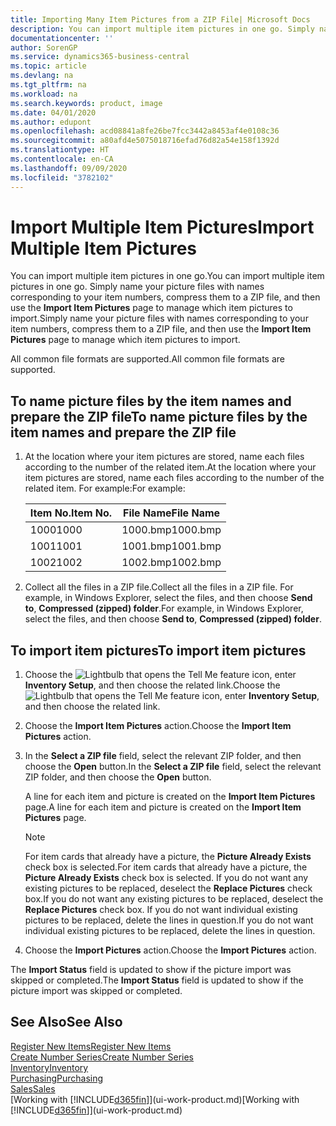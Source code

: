```yaml
---
title: Importing Many Item Pictures from a ZIP File| Microsoft Docs
description: You can import multiple item pictures in one go. Simply name your picture files with names corresponding to your item numbers, compress them to a zip file, and then use the Import Item Pictures page to manage which item pictures to import.
documentationcenter: ''
author: SorenGP
ms.service: dynamics365-business-central
ms.topic: article
ms.devlang: na
ms.tgt_pltfrm: na
ms.workload: na
ms.search.keywords: product, image
ms.date: 04/01/2020
ms.author: edupont
ms.openlocfilehash: acd08841a8fe26be7fcc3442a8453af4e0108c36
ms.sourcegitcommit: a80afd4e5075018716efad76d82a54e158f1392d
ms.translationtype: HT
ms.contentlocale: en-CA
ms.lasthandoff: 09/09/2020
ms.locfileid: "3782102"
---
```

# <a name="import-multiple-item-pictures"></a><span data-ttu-id="a2104-104">Import Multiple Item Pictures</span><span class="sxs-lookup"><span data-stu-id="a2104-104">Import Multiple Item Pictures</span></span>
<span data-ttu-id="a2104-105">You can import multiple item pictures in one go.</span><span class="sxs-lookup"><span data-stu-id="a2104-105">You can import multiple item pictures in one go.</span></span> <span data-ttu-id="a2104-106">Simply name your picture files with names corresponding to your item numbers, compress them to a ZIP file, and then use the **Import Item Pictures** page to manage which item pictures to import.</span><span class="sxs-lookup"><span data-stu-id="a2104-106">Simply name your picture files with names corresponding to your item numbers, compress them to a ZIP file, and then use the **Import Item Pictures** page to manage which item pictures to import.</span></span>

<span data-ttu-id="a2104-107">All common file formats are supported.</span><span class="sxs-lookup"><span data-stu-id="a2104-107">All common file formats are supported.</span></span>

## <a name="to-name-picture-files-by-the-item-names-and-prepare-the-zip-file"></a><span data-ttu-id="a2104-108">To name picture files by the item names and prepare the ZIP file</span><span class="sxs-lookup"><span data-stu-id="a2104-108">To name picture files by the item names and prepare the ZIP file</span></span>
1. <span data-ttu-id="a2104-109">At the location where your item pictures are stored, name each files according to the number of the related item.</span><span class="sxs-lookup"><span data-stu-id="a2104-109">At the location where your item pictures are stored, name each files according to the number of the related item.</span></span> <span data-ttu-id="a2104-110">For example:</span><span class="sxs-lookup"><span data-stu-id="a2104-110">For example:</span></span>

    |<span data-ttu-id="a2104-111">Item No.</span><span class="sxs-lookup"><span data-stu-id="a2104-111">Item No.</span></span>|<span data-ttu-id="a2104-112">File Name</span><span class="sxs-lookup"><span data-stu-id="a2104-112">File Name</span></span>|
    |-|-|
    |<span data-ttu-id="a2104-113">1000</span><span class="sxs-lookup"><span data-stu-id="a2104-113">1000</span></span>|<span data-ttu-id="a2104-114">1000.bmp</span><span class="sxs-lookup"><span data-stu-id="a2104-114">1000.bmp</span></span>|
    |<span data-ttu-id="a2104-115">1001</span><span class="sxs-lookup"><span data-stu-id="a2104-115">1001</span></span>|<span data-ttu-id="a2104-116">1001.bmp</span><span class="sxs-lookup"><span data-stu-id="a2104-116">1001.bmp</span></span>|
    |<span data-ttu-id="a2104-117">1002</span><span class="sxs-lookup"><span data-stu-id="a2104-117">1002</span></span>|<span data-ttu-id="a2104-118">1002.bmp</span><span class="sxs-lookup"><span data-stu-id="a2104-118">1002.bmp</span></span>|

2. <span data-ttu-id="a2104-119">Collect all the files in a ZIP file.</span><span class="sxs-lookup"><span data-stu-id="a2104-119">Collect all the files in a ZIP file.</span></span> <span data-ttu-id="a2104-120">For example, in Windows Explorer, select the files, and then choose **Send to**, **Compressed (zipped) folder**.</span><span class="sxs-lookup"><span data-stu-id="a2104-120">For example, in Windows Explorer, select the files, and then choose **Send to**, **Compressed (zipped) folder**.</span></span>     

## <a name="to-import-item-pictures"></a><span data-ttu-id="a2104-121">To import item pictures</span><span class="sxs-lookup"><span data-stu-id="a2104-121">To import item pictures</span></span>
1. <span data-ttu-id="a2104-122">Choose the ![Lightbulb that opens the Tell Me feature](media/ui-search/search_small.png "Tell me what you want to do") icon, enter **Inventory Setup**, and then choose the related link.</span><span class="sxs-lookup"><span data-stu-id="a2104-122">Choose the ![Lightbulb that opens the Tell Me feature](media/ui-search/search_small.png "Tell me what you want to do") icon, enter **Inventory Setup**, and then choose the related link.</span></span>
2. <span data-ttu-id="a2104-123">Choose the **Import Item Pictures** action.</span><span class="sxs-lookup"><span data-stu-id="a2104-123">Choose the **Import Item Pictures** action.</span></span>
3. <span data-ttu-id="a2104-124">In the **Select a ZIP file** field, select the relevant ZIP folder, and then choose the **Open** button.</span><span class="sxs-lookup"><span data-stu-id="a2104-124">In the **Select a ZIP file** field, select the relevant ZIP folder, and then choose the **Open** button.</span></span>

    <span data-ttu-id="a2104-125">A line for each item and picture is created on the **Import Item Pictures** page.</span><span class="sxs-lookup"><span data-stu-id="a2104-125">A line for each item and picture is created on the **Import Item Pictures** page.</span></span>

    > [!NOTE]
    > <span data-ttu-id="a2104-126">For item cards that already have a picture, the **Picture Already Exists** check box is selected.</span><span class="sxs-lookup"><span data-stu-id="a2104-126">For item cards that already have a picture, the **Picture Already Exists** check box is selected.</span></span> <span data-ttu-id="a2104-127">If you do not want any existing pictures to be replaced, deselect the **Replace Pictures** check box.</span><span class="sxs-lookup"><span data-stu-id="a2104-127">If you do not want any existing pictures to be replaced, deselect the **Replace Pictures** check box.</span></span> <span data-ttu-id="a2104-128">If you do not want individual existing pictures to be replaced, delete the lines in question.</span><span class="sxs-lookup"><span data-stu-id="a2104-128">If you do not want individual existing pictures to be replaced, delete the lines in question.</span></span>

3. <span data-ttu-id="a2104-129">Choose the **Import Pictures** action.</span><span class="sxs-lookup"><span data-stu-id="a2104-129">Choose the **Import Pictures** action.</span></span>

<span data-ttu-id="a2104-130">The **Import Status** field is updated to show if the picture import was skipped or completed.</span><span class="sxs-lookup"><span data-stu-id="a2104-130">The **Import Status** field is updated to show if the picture import was skipped or completed.</span></span>       

## <a name="see-also"></a><span data-ttu-id="a2104-131">See Also</span><span class="sxs-lookup"><span data-stu-id="a2104-131">See Also</span></span>
[<span data-ttu-id="a2104-132">Register New Items</span><span class="sxs-lookup"><span data-stu-id="a2104-132">Register New Items</span></span>](inventory-how-register-new-items.md)  
[<span data-ttu-id="a2104-133">Create Number Series</span><span class="sxs-lookup"><span data-stu-id="a2104-133">Create Number Series</span></span>](ui-create-number-series.md)  
[<span data-ttu-id="a2104-134">Inventory</span><span class="sxs-lookup"><span data-stu-id="a2104-134">Inventory</span></span>](inventory-manage-inventory.md)  
[<span data-ttu-id="a2104-135">Purchasing</span><span class="sxs-lookup"><span data-stu-id="a2104-135">Purchasing</span></span>](purchasing-manage-purchasing.md)  
[<span data-ttu-id="a2104-136">Sales</span><span class="sxs-lookup"><span data-stu-id="a2104-136">Sales</span></span>](sales-manage-sales.md)  
<span data-ttu-id="a2104-137">[Working with [!INCLUDE[d365fin](includes/d365fin_md.md)]](ui-work-product.md)</span><span class="sxs-lookup"><span data-stu-id="a2104-137">[Working with [!INCLUDE[d365fin](includes/d365fin_md.md)]](ui-work-product.md)</span></span>
